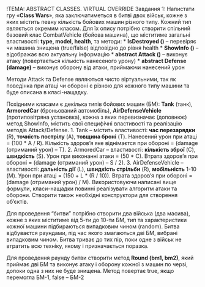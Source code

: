 !ТЕМА: ABSTRACT CLASSES. VIRTUAL OVERRIDE
Завдання 1:
Напистати гру «**Class Wars**», яка заключатиметься в битві двох військ, кожне з яких містить певну кількість бойових машин різного типу. Кожний тип являється окремим класом. Для їх опису потрібно створити спільний базовий клас CombatVehicle (бойова машина), що міститиме загальні властивості: **type, model, health**, та методи:
	* **IsDestroyed ()** – перевіряє чи машина знищена (true/false) відповідно до рівня health
	* **ShowInfo ()** – відображає всю актуальну інформацію
	* **abstract Attack ()** – виконує атаку (повертається кількість нанесеного урону)
	* **abstract Defense (damage)** – виконує оборону від атаки, приймаючи нанесений урон

Методи Attack та Defense являються чисто віртуальними, так як поведінка при атаці чи обороні є різною для кожного типу машини та буде описана в класі-нащадку. 

Похідними класами є декілька типів бойових машин (БМ): **Tank** (танк), **ArmoredCar** (броньований автомобіль), **AirDefenseVehicle** (протиповітряна установка), кожна з яких перевизначає (доповнює) метод ShowInfo, містить свої специфічні властивості та реалізацію методів Attack/Defense.
	1. Tank – містить властивості: **час перезарядки** (R), **точність пострілу** (A), **товщина броні** (T). 
	Нанесений урон при атаці = (100 * A / R). Кількість здоров’я яке віднімаєтся при обороні = 
	(damage (отриманий урон) – T).
	2. ArmoredCar – властивості: **кількість зброї** (C), **швидкість** (S). Урон при виконанні атаки = (50 
	* С). Втрата здоров’я при обороні = (damage (отриманий урон) – S / 2).
	3. AirDefenseVehicle – властивості: **дальність дії** (L), **швидкість стрільби** (R), **мобільність** 1-10 
(M). Урон при атаці = (150 + L * (R / 10)). Втрата здоров’я при обороні = (damage (отриманий урон) / M). Використовуючи написані вище формули, класи-нащадки повинні реалізувати алгоритм атаки та оборони. Створити також необхідні конструктори для створення об’єктів. 

Для проведення “битви” потрібно створити два війська (два масива), кожне з яких міститиме від 5-ти до 10-ти БМ, тип та характеристики кожної машини підбираються випадковим чином (random). Битва відбуваєтся раундами, під час якого змагаються дві БМ, вибрані випадковим чином. Битва триває до тих пір, поки одне з військ не втратить всю техніку, якому і призначається поразка.

Для проведення раунду битви створити метод **Round (bm1, bm2)**, який приймає дві БМ та виконує атаку і оборону кожної з машин по черзі, допоки одна з них не буде знищена. Метод повертає true, якщо перемогла БМ-1, false – БМ-2
